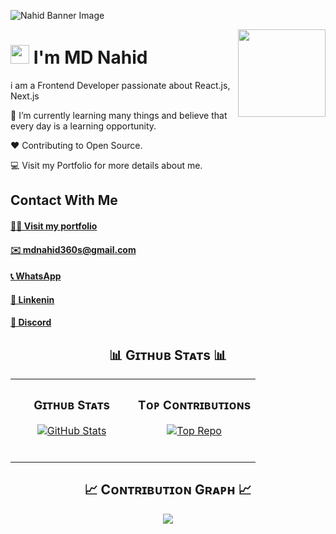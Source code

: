 <!--Banner-->
![Nahid Banner Image](https://res.cloudinary.com/dp5cm54im/image/upload/v1733770221/MacBook_Air_-_1_rkygng.png)

<!--Night Owl image-->
<div>
  <img align="right" width="140" src="https://res.cloudinary.com/dp5cm54im/image/upload/v1733757536/pngegg_dewgd1.png">
</div>

<!--Header Name-->
# <img src="https://emojis.slackmojis.com/emojis/images/1531849430/4246/blob-sunglasses.gif?1531849430" width="30"/> I'm MD Nahid 
<!--Start Intro-->               
<p align="left">i am a Frontend Developer passionate about React.js, Next.js </p>


🌱 I’m currently learning many things and believe that every day is a learning opportunity.

❤ Contributing to Open Source.

💻 Visit my Portfolio for more details about me.
<!--End Intro-->
## Contact With Me
#### [🙋‍♂️ Visit my portfolio](https://nahidferdaos.vercel.app/)
#### [✉️ mdnahid360s@gmail.com](mailto:mdnahid360s@gmail.com)
#### [📞 WhatsApp](https://wa.me/8801303531371)
#### [🎲 Linkenin](https://www.linkedin.com/in/nahid-ferdaos)
#### [🎲 Discord](https://discord.gg/1047476943395770368)

<!--Github stats Table--> 
<h2 align="center">📊 Gɪᴛʜᴜʙ Sᴛᴀᴛs 📊</h2>

<table width="100%">
  <tr>
    <td width="50%">
      <h3 align="center"><strong>Gɪᴛʜᴜʙ Sᴛᴀᴛs</strong></h3>
      <p align="center">
        <a href="https://github.com/MdNahid360">
          <img align="center" src="https://github-readme-stats.vercel.app/api?username=MdNahid360&count_private=true&show_icons=true&theme=nightowl&bg_color=0,000000,441350&title_color=c56a90&text_color=ffffff&rank_icon=github&hide=prs,issues,contribs&show=reviews,prs_merged,prs_merged_percentage" alt="GitHub Stats" />
        </a>
      </p>
      </br>
    </td>
<td width="50%">
       <h3 align="center"><strong>Tᴏᴘ Cᴏɴᴛʀɪʙᴜᴛɪᴏɴs</strong></h3>
  <p align="center">
    <a href="https://github.com/MdNahid360">
      <img align="center" src="https://github-contributor-stats.vercel.app/api?username=MdNahid360&limit=2&theme=nightowl&show_owner=true&combine_all_yearly_contributions=false&bg_color=0,000000,441350&title_color=c56a90&text_color=ffffff" alt="Top Repo" />
    </a>
  </p>
     </br>
</td>


  </tr>
  
</table>

<!--Contribution Graph-->
<h2 align="center">📈 Cᴏɴᴛʀɪʙᴜᴛɪᴏɴ Gʀᴀᴘʜ 📈</h2>
<div align="center">
    <img src="https://github-readme-activity-graph.vercel.app/graph?username=MdNahid360&bg_color=220a28&&color=ffffff&line=c56a90&point=ffeb95&area=false&hide_border=false" border-radius="15">
</div>

  
